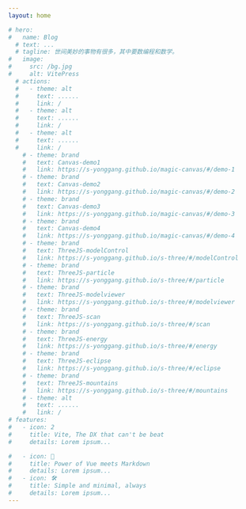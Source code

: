 ```yaml
---
layout: home

# hero:
#   name: Blog
  # text: ...
  # tagline: 世间美妙的事物有很多，其中要数编程和数学。
#   image:
#     src: /bg.jpg
#     alt: VitePress
  # actions:
  #   - theme: alt
  #     text: ......
  #     link: /
  #   - theme: alt
  #     text: ......
  #     link: /
  #   - theme: alt
  #     text: ......
  #     link: /
    # - theme: brand
    #   text: Canvas-demo1
    #   link: https://s-yonggang.github.io/magic-canvas/#/demo-1
    # - theme: brand
    #   text: Canvas-demo2
    #   link: https://s-yonggang.github.io/magic-canvas/#/demo-2
    # - theme: brand
    #   text: Canvas-demo3
    #   link: https://s-yonggang.github.io/magic-canvas/#/demo-3
    # - theme: brand
    #   text: Canvas-demo4
    #   link: https://s-yonggang.github.io/magic-canvas/#/demo-4
    # - theme: brand
    #   text: ThreeJS-modelControl
    #   link: https://s-yonggang.github.io/s-three/#/modelControl
    # - theme: brand
    #   text: ThreeJS-particle
    #   link: https://s-yonggang.github.io/s-three/#/particle
    # - theme: brand
    #   text: ThreeJS-modelviewer
    #   link: https://s-yonggang.github.io/s-three/#/modelviewer
    # - theme: brand
    #   text: ThreeJS-scan
    #   link: https://s-yonggang.github.io/s-three/#/scan
    # - theme: brand
    #   text: ThreeJS-energy
    #   link: https://s-yonggang.github.io/s-three/#/energy
    # - theme: brand
    #   text: ThreeJS-eclipse
    #   link: https://s-yonggang.github.io/s-three/#/eclipse
    # - theme: brand
    #   text: ThreeJS-mountains
    #   link: https://s-yonggang.github.io/s-three/#/mountains
    # - theme: alt
    #   text: ......
    #   link: /
# features: 
#   - icon: 2
#     title: Vite, The DX that can't be beat 
#     details: Lorem ipsum... 

#   - icon: 🖖 
#     title: Power of Vue meets Markdown 
#     details: Lorem ipsum... 
#   - icon: 🛠️ 
#     title: Simple and minimal, always 
#     details: Lorem ipsum...
---
```

<Banner title="世间美妙的事物有很多，其中要数编程和数学。"/>
<GLSLCanvas once="once" :ratioHeight="1.2" cases="1"/>

<card-list :data="[
  {title:''},
  {img:'./thumbnail/three-demo1.png',title:'ThreeJs-demo1',link: 'https://s-yonggang.github.io/s-three/#/modelControl'},
  {img:'./thumbnail/three-demo2.png',title:'ThreeJs-demo2',link: 'https://s-yonggang.github.io/s-three/#/modelviewer'},
  {img:'./thumbnail/three-demo3.png',title:'ThreeJs-demo3',link: 'https://s-yonggang.github.io/s-three/#/particle'},
  {img:'./thumbnail/three-demo4.png',title:'ThreeJs-demo4',link: 'https://s-yonggang.github.io/s-three/#/eclipse'},
  {img:'./thumbnail/three-demo5.png',title:'ThreeJs-WebGPU Point',link: 'https://s-yonggang.github.io/s-three/#/gpuPoint'},
  {img:'./thumbnail/three-demo6.png',title:'ThreeJs-customizeShader1',link: 'https://s-yonggang.github.io/s-three/#/customizeShader1'},
  {img:'./thumbnail/three-demo.png',title:'ThreeJs-customizeShader1',link: 'https://s-yonggang.github.io/s-three/#/shader-base-1'},
  {img:'./thumbnail/three-demo.png',title:'ThreeJs-customizeShader1',link: 'https://s-yonggang.github.io/s-three/#/shader-base-2'},
]"/>

<card-list :data="[
  {title:''},
  {img:'./thumbnail/canvas-demo1.png',title:'Canvas-demo1',link: 'https://s-yonggang.github.io/magic-canvas/#/demo-1'},
  {img:'./thumbnail/canvas-demo2.png',title:'Canvas-demo1',link: 'https://s-yonggang.github.io/magic-canvas/#/demo-2'},
  {img:'./thumbnail/canvas-demo3.png',title:'Canvas-demo2',link: 'https://s-yonggang.github.io/magic-canvas/#/demo-3'},
  {img:'./thumbnail/canvas-demo4.png',title:'Canvas-demo3',link: 'https://s-yonggang.github.io/magic-canvas/#/demo-4'},
]"/>

